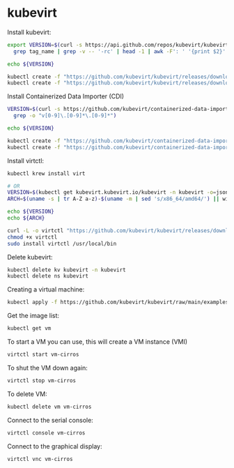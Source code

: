 # kubevirt

Install kubevirt:
```bash
export VERSION=$(curl -s https://api.github.com/repos/kubevirt/kubevirt/releases | \
  grep tag_name | grep -v -- '-rc' | head -1 | awk -F': ' '{print $2}' | sed 's/,//' | xargs)

echo ${VERSION}

kubectl create -f "https://github.com/kubevirt/kubevirt/releases/download/${VERSION}/kubevirt-operator.yaml"
kubectl create -f "https://github.com/kubevirt/kubevirt/releases/download/${VERSION}/kubevirt-cr.yaml"
```

Install Containerized Data Importer (CDI)
```bash
VERSION=$(curl -s https://github.com/kubevirt/containerized-data-importer/releases/latest | \
  grep -o "v[0-9]\.[0-9]*\.[0-9]*")

echo ${VERSION}

kubectl create -f "https://github.com/kubevirt/containerized-data-importer/releases/download/${VERSION}/cdi-operator.yaml"
kubectl create -f "https://github.com/kubevirt/containerized-data-importer/releases/download/${VERSION}/cdi-cr.yaml"
```

Install virtctl:
```bash
kubectl krew install virt

# OR
VERSION=$(kubectl get kubevirt.kubevirt.io/kubevirt -n kubevirt -o=jsonpath="{.status.observedKubeVirtVersion}")
ARCH=$(uname -s | tr A-Z a-z)-$(uname -m | sed 's/x86_64/amd64/') || windows-amd64.exe

echo ${VERSION}
echo ${ARCH}

curl -L -o virtctl "https://github.com/kubevirt/kubevirt/releases/download/${VERSION}/virtctl-${VERSION}-${ARCH}"
chmod +x virtctl
sudo install virtctl /usr/local/bin
```

Delete kubevirt:
```bash
kubectl delete kv kubevirt -n kubevirt
kubectl delete ns kubevirt
```

Creating a virtual machine:
```bash
kubectl apply -f https://github.com/kubevirt/kubevirt/raw/main/examples/vm-cirros.yaml
```

Get the image list:
```bash
kubectl get vm
```

To start a VM you can use, this will create a VM instance (VMI)
```bash
virtctl start vm-cirros
```

To shut the VM down again:
```bash
virtctl stop vm-cirros
```

To delete VM:
```bash
kubectl delete vm vm-cirros
```

Connect to the serial console:
```bash
virtctl console vm-cirros
```

Connect to the graphical display:
```bash
virtctl vnc vm-cirros
```


